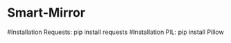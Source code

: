 # Smart-Mirror

#Installation Requests:
	pip install requests
#Installation PIL:
	pip install Pillow
